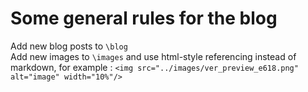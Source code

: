 # Some general rules for the blog
Add new blog posts to `\blog`\
Add new images to `\images` and use html-style referencing instead of markdown, for example : `<img src="../images/ver_preview_e618.png" alt="image" width="10%"/>`
